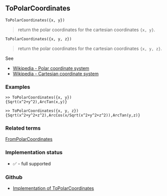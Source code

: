 ## ToPolarCoordinates

```
ToPolarCoordinates({x, y})
```

> return the polar coordinates for the cartesian coordinates `{x, y}`.

```
ToPolarCoordinates({x, y, z})
```
 
> return the polar coordinates for the cartesian coordinates `{x, y, z}`.


See
* [Wikipedia - Polar coordinate system](https://en.wikipedia.org/wiki/Polar_coordinate_system)
* [Wikipedia - Cartesian coordinate system](https://en.wikipedia.org/wiki/Cartesian_coordinate_system)

### Examples

```
>> ToPolarCoordinates({x, y})
{Sqrt(x^2+y^2),ArcTan(x,y)}

>> ToPolarCoordinates({x, y, z})
{Sqrt(x^2+y^2+z^2),ArcCos(x/Sqrt(x^2+y^2+z^2)),ArcTan(y,z)}
```


### Related terms 
[FromPolarCoordinates](FromPolarCoordinates.md)
  

### Implementation status

* &#x2705; - full supported

### Github

* [Implementation of ToPolarCoordinates](https://github.com/axkr/symja_android_library/blob/master/symja_android_library/matheclipse-core/src/main/java/org/matheclipse/core/builtin/LinearAlgebra.java#L5194) 
